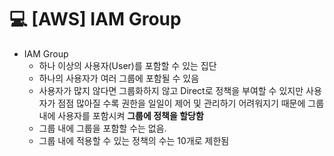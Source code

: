 💻 [AWS] IAM Group
====================
* IAM Group
    * 하나 이상의 사용자(User)를 포함할 수 있는 집단
    * 하나의 사용자가 여러 그룹에 포함될 수 있음
    * 사용자가 많지 않다면 그룹화하지 않고 Direct로 정책을 부여할 수 있지만 사용자가 점점 많아질 수록 권한을 일일이 제어 및 관리하기 어려워지기 때문에 그룹 내에 사용자를 포함시켜 **그룹에 정책을 할당함**
    * 그룹 내에 그룹을 포함할 수는 없음.
    * 그룹 내에 적용할 수 있는 정책의 수는 10개로 제한됨